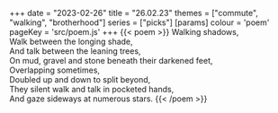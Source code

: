 +++
date = "2023-02-26"
title = "26.02.23"
themes = ["commute", "walking", "brotherhood"]
series = ["picks"]
[params]
  colour = 'poem'
  pageKey = 'src/poem.js'
+++
{{< poem >}}
Walking shadows,  
Walk between the longing shade,  
And talk between the leaning trees,  
On mud, gravel and stone beneath their darkened feet,  
Overlapping sometimes,  
Doubled up and down to split beyond,  
They silent walk and talk in pocketed hands,  
And gaze sideways at numerous stars.
{{< /poem >}}